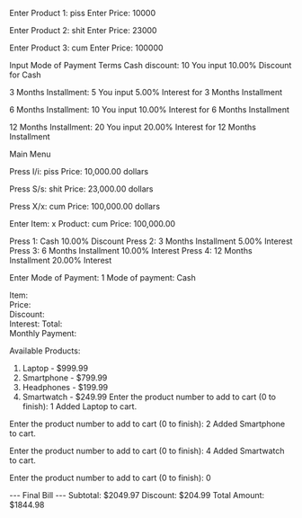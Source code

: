 Enter Product 1: piss
Enter Price: 10000

Enter Product 2: shit
Enter Price: 23000

Enter Product 3: cum
Enter Price: 100000

Input Mode of Payment Terms
Cash discount: 10
        You input 10.00% Discount for Cash

3 Months Installment: 5
        You input 5.00% Interest for 3 Months Installment

6 Months Installment: 10
        You input 10.00% Interest for 6 Months Installment

12 Months Installment: 20
        You input 20.00% Interest for 12 Months Installment

Main Menu

 Press I/i: piss
        Price: 10,000.00 dollars

 Press S/s: shit
        Price: 23,000.00 dollars

 Press X/x: cum
        Price: 100,000.00 dollars

Enter Item: x
Product: cum
Price: 100,000.00

Press 1: Cash   10.00% Discount
Press 2: 3 Months Installment   5.00% Interest
Press 3: 6 Months Installment   10.00% Interest
Press 4: 12 Months Installment  20.00% Interest

Enter Mode of Payment: 1
Mode of payment:        Cash

Item:  
Price:      
Discount:       
Interest:
Total:  
Monthly Payment:


Available Products:
1. Laptop - $999.99
2. Smartphone - $799.99
3. Headphones - $199.99
4. Smartwatch - $249.99
Enter the product number to add to cart (0 to finish): 1
Added Laptop to cart.

Enter the product number to add to cart (0 to finish): 2
Added Smartphone to cart.

Enter the product number to add to cart (0 to finish): 4
Added Smartwatch to cart.

Enter the product number to add to cart (0 to finish): 0

--- Final Bill ---
Subtotal: $2049.97
Discount:  $204.99
Total Amount: $1844.98